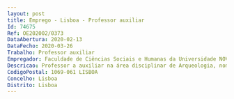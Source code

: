 ```yaml
--- 
layout: post
title: Emprego - Lisboa - Professor auxiliar
Id: 74675
Ref: OE202002/0373
DataAbertura: 2020-02-13
DataFecho: 2020-03-26
Trabalho: Professor auxiliar
Empregador: Faculdade de Ciências Sociais e Humanas da Universidade NOVA de Lisboa - NOVA School of Social Scien
Descricao: Professor a auxiliar na área disciplinar de Arqueologia, nomeadamente no domínio da Arqueologia Subaquática
CodigoPostal: 1069-061 LISBOA
Concelho: Lisboa
Distrito: Lisboa
--- 
```

